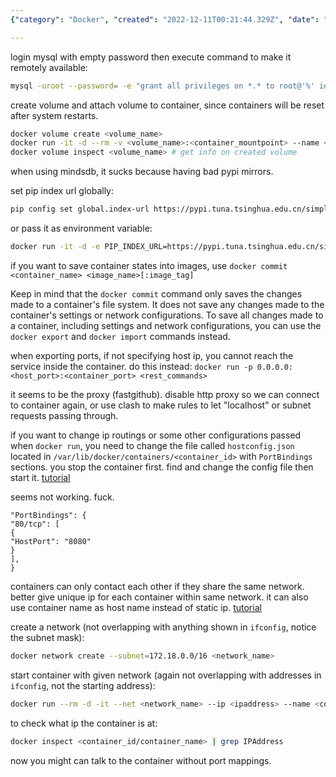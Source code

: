 ```yaml
---
{"category": "Docker", "created": "2022-12-11T00:21:44.329Z", "date": "2022-12-11 00:21:44", "description": "This article delves into the practicalities of using Docker, addressing various tasks like logging into MySQL, configuring databases, managing volumes, optimizing pip URLs, exporting/importing containers, tweaking port mappings, creating custom networks, assigning IPs, and troubleshooting container communication problems. Comments A and B provide valuable insights and tips for efficient Docker usage.", "modified": "2022-12-11T22:47:54.561Z", "tags": ["Docker", "MySQL", "Databases", "Volumes", "Pip URLs", "Container Management", "Networking"], "title": "docker usage issues"}

---
```


login mysql with empty password then execute command to make it remotely available:

```bash
mysql -uroot --password= -e "grant all privileges on *.* to root@'%' identified by '' with grant option; commit;"

```

create volume and attach volume to container, since containers will be reset after system restarts.

```bash
docker volume create <volume_name>
docker run -it -d --rm -v <volume_name>:<container_mountpoint> --name <container_name> <image_name>
docker volume inspect <volume_name> # get info on created volume

```

when using mindsdb, it sucks because having bad pypi mirrors.

set pip index url globally:

```bash
pip config set global.index-url https://pypi.tuna.tsinghua.edu.cn/simple

```

or pass it as environment variable:

```bash
docker run -it -d -e PIP_INDEX_URL=https://pypi.tuna.tsinghua.edu.cn/simple -n <container_name> <image_name>

```

if you want to save container states into images, use `docker commit <container_name> <image_name>[:image_tag]`

Keep in mind that the `docker commit` command only saves the changes made to a container's file system. It does not save any changes made to the container's settings or network configurations. To save all changes made to a container, including settings and network configurations, you can use the `docker export` and `docker import` commands instead.

when exporting ports, if not specifying host ip, you cannot reach the service inside the container. do this instead: `docker run -p 0.0.0.0:<host_port>:<container_port> <rest_commands>`

it seems to be the proxy (fastgithub). disable http proxy so we can connect to container again, or use clash to make rules to let "localhost" or subnet requests passing through.

if you want to change ip routings or some other configurations passed when `docker run`, you need to change the file called `hostconfig.json` located in `/var/lib/docker/containers/<container_id>` with `PortBindings` sections. you stop the container first. find and change the config file then start it. [tutorial](https://ahelpme.com/software/docker/docker-change-the-port-mapping-of-an-existing-container/#:~:text=Here%20is%20the%20whole%20procedure%3A%201%20Stop%20the,Docker%20container%20service.%205%20Start%20the%20docker%20container.)

seems not working. fuck.

```
"PortBindings": {
"80/tcp": [
{
"HostPort": "8080"
}
],
}

```

containers can only contact each other if they share the same network. better give unique ip for each container within same network. it can also use container name as host name instead of static ip. [tutorial](https://maximorlov.com/4-reasons-why-your-docker-containers-cant-talk-to-each-other/)

create a network (not overlapping with anything shown in `ifconfig`, notice the subnet mask):

```bash
docker network create --subnet=172.18.0.0/16 <network_name>

```

start container with given network (again not overlapping with addresses in `ifconfig`, not the starting address):

```bash
docker run --rm -d -it --net <network_name> --ip <ipaddress> --name <container_name>

```

to check what ip the container is at:

```bash
docker inspect <container_id/container_name> | grep IPAddress

```

now you might can talk to the container without port mappings.
